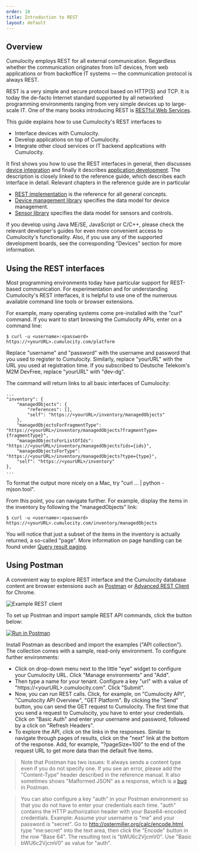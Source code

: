 ```yaml
---
order: 10
title: Introduction to REST
layout: default
---
```

## Overview

Cumulocity employs REST for all external communication. Regardless whether the communication originates from IoT devices, from web applications or from backoffice IT systems — the communication protocol is always REST.

REST is a very simple and secure protocol based on HTTP(S) and TCP. It is today the de-facto Internet standard supported by all networked programming environments ranging from very simple devices up to large-scale IT. One of the many books introducing REST is [RESTful Web Services](http://oreilly.com/catalog/9780596529260).

This guide explains how to use Cumulocity's REST interfaces to

-   Interface devices with Cumulocity.
-   Develop applications on top of Cumulocity.
-   Integrate other cloud services or IT backend applications with Cumulocity.

It first shows you how to use the REST interfaces in general, then discusses [device integration](/guides/rest/device-integration) and finally it describes [application development](/guides/rest/application-development). The description is closely linked to the reference guide, which describes each interface in detail. Relevant chapters in the reference guide are in particular

-   [REST implementation](/guides/reference/rest-implementation) is the reference for all general concepts.
-   [Device management library](/guides/reference/device-management) specifies the data model for device management.
-   [Sensor library](/guides/reference/sensor-library) specifies the data model for sensors and controls.

If you develop using Java ME/SE, JavaScript or C/C++, please check the relevant developer's guides for even more convenient access to Cumulocity's functionality. Also, if you use any of the supported development boards, see the corresponding "Devices" section for more information.

## Using the REST interfaces

Most programming environments today have particular support for REST-based communication. For experimentation and for understanding Cumulocity's REST interfaces, it is helpful to use one of the numerous available command line tools or browser extensions.

For example, many operating systems come pre-installed with the "curl" command. If you want to start browsing the Cumulocity APIs, enter on a command line:

	$ curl -u <username>:<password> https://<yourURL>.cumulocity.com/platform

Replace "username" and "password" with the username and password that you used to register to Cumulocity. Similarly, replace "yourURL" with the URL you used at registration time. If you subscribed to Deutsche Telekom's M2M DevFree, replace "yourURL" with "dev-dg". 

The command will return links to all basic interfaces of Cumulocity:

	...
    "inventory": {
        "managedObjects": {
            "references": [], 
            "self": "https://<yourURL>/inventory/managedObjects"
        }, 
        "managedObjectsForFragmentType": "https://<yourURL>/inventory/managedObjects?fragmentType={fragmentType}", 
        "managedObjectsForListOfIds": "https://<yourURL>/inventory/managedObjects?ids={ids}", 
        "managedObjectsForType": "https://<yourURL>/inventory/managedObjects?type={type}", 
        "self": "https://<yourURL>/inventory"
    },
    ...

To format the output more nicely on a Mac, try "curl ... | python -mjson.tool".

From this point, you can navigate further. For example, display the items in the inventory by following the "managedObjects" link:

    $ curl -u <username>:<password> https://<yourURL>.cumulocity.com/inventory/managedObjects

You will notice that just a subset of the items in the inventory is actually returned, a so-called "page". More information on page handling can be found under [Query result paging](/guides/reference/rest-implementation#paging).

## Using Postman

A convenient way to explore REST interface and the Cumulocity database content are browser extensions such as  [Postman](https://chrome.google.com/webstore/detail/postman-rest-client-packa/fhbjgbiflinjbdggehcddcbncdddomop?utm_source=chrome-ntp-launcher) or [Advanced REST Client](https://chrome.google.com/webstore/detail/advanced-rest-client/hgmloofddffdnphfgcellkdfbfbjeloo) for Chrome.

![Example REST client](/guides/rest/postman.png)

To set up Postman and import sample REST API commands, click the button below:

[![Run in Postman](https://run.pstmn.io/button.svg)](https://app.getpostman.com/run-collection/7c7d00719ab238097686)

Install Postman as described and import the examples ("API collection"). The collection comes with a sample, read-only environment. To configure further environments: 

* Click on drop-down menu next to the little "eye" widget to configure your Cumulocity URL. Click "Manage environments" and "Add". 
* Then type a name for your tenant. Configure a key "url" with a value of "https://&lt;yourURL&gt;.cumulocity.com". Click "Submit".
* Now, you can run REST calls. Click, for example, on "Cumulocity API", "Cumulocity API Overview", "GET Platform". By clicking the "Send" button, you can send the GET request to Cumulocity. The first time that you send a request to Cumulocity, you have to enter your credentials. Click on "Basic Auth" and enter your username and password, followed by a click on "Refresh Headers".
* To explore the API, click on the links in the responses. Similar to navigate through pages of results, click on the "next" link at the bottom of the response. Add, for example, "?pageSize=100" to the end of the request URL to get more data than the default five items.

> Note that Postman has two issues: It always sends a content type even if you do not specify one. If you see an error, please add the "Content-Type" header described in the reference manual. It also sometimes shows "Malformed JSON" as a response, which is a [bug](https://www.bountysource.com/issues/3141137-malformed-json-with-a-200-ok-and-no-content) in Postman.

> You can also configure a key "auth" in your Postman environment so that you do not have to enter your credentials each time. "auth" contains the HTTP authorization header with your Base64-encoded credentials. Example: Assume your username is "me" and your password is "secret". Go to http://ostermiller.org/calc/encode.html, type "me:secret" into the text area, then click the "Encode" button in the row "Base 64". The resulting text is "bWU6c2VjcmV0". Use "Basic bWU6c2VjcmV0" as value for "auth".
